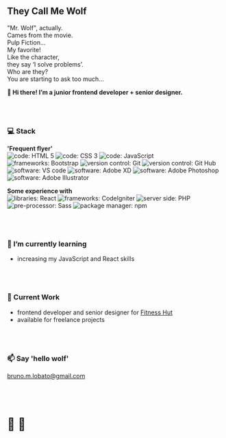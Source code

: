 <!--
**bruno-wolf/bruno-wolf** is a ✨ _special_ ✨ repository because its `README.md` (this file) appears on your GitHub profile.

Here are some ideas to get you started:

- 🔭 I’m currently working on ...
- 🌱 I’m currently learning ...
- 👯 I’m looking to collaborate on ...
- 🤔 I’m looking for help with ...
- 💬 Ask me about ...
- 📫 How to reach me: ...
- 😄 Pronouns: ...
- ⚡ Fun fact: ...
-->

## They Call Me Wolf
"Mr. Wolf", actually.<br />
Cames from the movie.<br />
Pulp Fiction…<br />
My favorite!<br />
Like the character,<br />
they say ‘I solve problems’.<br />
Who are they?<br />
You are starting to ask too much…

**:wave: Hi there! I’m a junior frontend developer + senior designer.**

<br /><br />



### :computer: Stack 

**'Frequent flyer'**<br />
![code: HTML 5](https://img.shields.io/badge/code-HTML5-blue "code: HTML 5")
![code: CSS 3](https://img.shields.io/badge/code-CSS3-blue "code: CSS 3")
![code: JavaScript](https://img.shields.io/badge/code-JavaScript-blue "code: JavaScript")
![frameworks: Bootstrap](https://img.shields.io/badge/frameworks-Bootstrap-lightgrey "frameworks: Bootstrap")
![version control: Git](https://img.shields.io/badge/version_control-Git-orange "version control: Git")
![version control: Git Hub](https://img.shields.io/badge/version_control-Git_Hub-orange "version control: Git Hub")
![software: VS code](https://img.shields.io/badge/software-VS_code-blueviolet "software: VS code")
![software: Adobe XD](https://img.shields.io/badge/software-Adobe_XD-blueviolet "software: Adobe XD")
![software: Adobe Photoshop](https://img.shields.io/badge/software-Adobe_Photoshop-blueviolet "software: Adobe Photoshop")
![software: Adobe Illustrator](https://img.shields.io/badge/software-Adobe_Illustrator-blueviolet "software: Adobe Illustrator")

**Some experience with**<br />
![libraries: React](https://img.shields.io/badge/libraries-React-green "libraries: React")
![frameworks: CodeIgniter](https://img.shields.io/badge/frameworks-CodeIgniter-lightgrey "frameworks: CodeIgniter")
![server side: PHP](https://img.shields.io/badge/server-PHP-yellow "server side: PHP")
![pre-processor: Sass](https://img.shields.io/badge/pre--processor-Sass-yellowgreen "pre-processor: Sass")
![package manager: npm](https://img.shields.io/badge/package_manager-npm-red "package manager: npm")

<br /><br />

### 🌱 I’m currently learning
* increasing my JavaScript and React skills 

<br /><br />

### :telescope: Current Work
* frontend developer and senior designer for [Fitness Hut](https://www.fitnesshut.pt/ "Fitness Hut")
* available for freelance projects

<br /><br />

### :mailbox: Say 'hello wolf' 
bruno.m.lobato@gmail.com

<br/><br/>
  
# :wolf: :metal:
